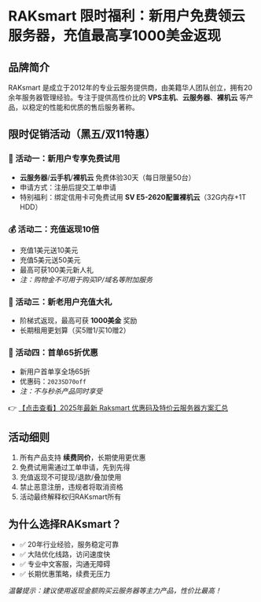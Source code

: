 # RAKsmart 限时福利：新用户免费领云服务器，充值最高享1000美金返现

## 品牌简介

RAKsmart 是成立于2012年的专业云服务提供商，由美籍华人团队创立，拥有20余年服务器管理经验。专注于提供高性价比的 **VPS主机**、**云服务器**、**裸机云** 等产品，以稳定的性能和优质的售后服务著称。

## 限时促销活动（黑五/双11特惠）

### 🎁 活动一：新用户专享免费试用
- **云服务器**/**云手机**/**裸机云** 免费体验30天（每日限量50台）
- 申请方式：注册后提交工单申请
- 特别福利：绑定信用卡可免费试用 **SV E5-2620配置裸机云**（32G内存+1T HDD）

### 💰 活动二：充值返现10倍
- 充值1美元送10美元
- 充值5美元送50美元 
- 最高可获100美元新人礼
- *注：购物金不可用于购买IP/域名等附加服务*

### 🤑 活动三：新老用户充值大礼
- 阶梯式返现，最高可获 **1000美金** 奖励
- 长期租用更划算（买5赠1/买10赠2）

### 🛒 活动四：首单65折优惠
- 新用户首单享全场65折
- 优惠码：`2023SD70off`
- *注：不与秒杀产品同时享受*

👉 [【点击查看】2025年最新 Raksmart 优惠码及特价云服务器方案汇总](https://bit.ly/raksmart)

## 活动细则
1. 所有产品支持 **续费同价**，长期使用更优惠
2. 免费试用需通过工单申请，先到先得
3. 充值返现不可提现/退款/叠加使用
4. 禁止恶意注册，违规者将取消资格
5. 活动最终解释权归RAKsmart所有

## 为什么选择RAKsmart？
- ✅ 20年行业经验，服务稳定可靠
- ✅ 大陆优化线路，访问速度快
- ✅ 专业中文客服，沟通无障碍
- ✅ 长期优惠策略，续费无压力

*温馨提示：建议使用返现金额购买云服务器等主力产品，性价比最高！*